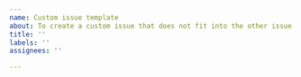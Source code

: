 ```yaml
---
name: Custom issue template
about: To create a custom issue that does not fit into the other issue types
title: ''
labels: ''
assignees: ''

---
```



